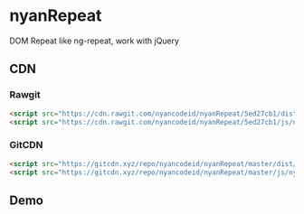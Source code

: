 # nyanRepeat
DOM Repeat like ng-repeat, work with jQuery

## CDN

### Rawgit
```html
<script src="https://cdn.rawgit.com/nyancodeid/nyanRepeat/5ed27cb1/dist/nyanrepeat.min.js" ></script>
<script src="https://cdn.rawgit.com/nyancodeid/nyanRepeat/5ed27cb1/js/nyanrepeat.js" ></script>
```

### GitCDN
```html
<script src="https://gitcdn.xyz/repo/nyancodeid/nyanRepeat/master/dist/nyanrepeat.min.js" ></script>
<script src="https://gitcdn.xyz/repo/nyancodeid/nyanRepeat/master/js/nyanrepeat.js" ></script>
```


## Demo
